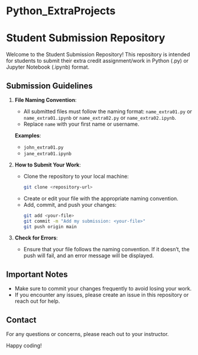 # Python_ExtraProjects

# Student Submission Repository

Welcome to the Student Submission Repository! This repository is intended for students to submit their extra credit assignment/work in Python (.py) or Jupyter Notebook (.ipynb) format.

## Submission Guidelines

1. **File Naming Convention**: 
   - All submitted files must follow the naming format: `name_extra01.py` or `name_extra01.ipynb` or `name_extra02.py` or `name_extra02.ipynb`.
   - Replace `name` with your first name or username.

   **Examples**:
   - `john_extra01.py`
   - `jane_extra01.ipynb`

2. **How to Submit Your Work**:
   - Clone the repository to your local machine:
     ```bash
     git clone <repository-url>
     ```
   - Create or edit your file with the appropriate naming convention.
   - Add, commit, and push your changes:
     ```bash
     git add <your-file>
     git commit -m "Add my submission: <your-file>"
     git push origin main
     ```

3. **Check for Errors**: 
   - Ensure that your file follows the naming convention. If it doesn’t, the push will fail, and an error message will be displayed.

## Important Notes

- Make sure to commit your changes frequently to avoid losing your work.
- If you encounter any issues, please create an issue in this repository or reach out for help.

## Contact

For any questions or concerns, please reach out to your instructor.

Happy coding!

